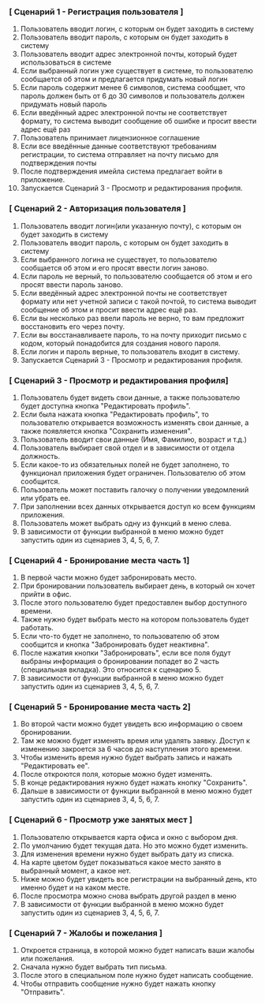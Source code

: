 
### [ Сценарий 1 - Регистрация пользователя ]
1.	Пользователь вводит логин, с которым он будет заходить в систему
2.	Пользователь вводит пароль, с которым он будет заходить в систему
3.	Пользователь вводит адрес электронной почты, который будет использоваться в системе
4.	Если выбранный логин уже существует в системе, то пользователю сообщается об этом и предлагается придумать новый логин
5.	Если пароль содержит менее 6 символов, система сообщает, что пароль должен быть от 6 до 30 символов и пользователь должен придумать новый пароль
6.	Если введённый адрес электронной почты не соответствует формату, то система выводит сообщение об ошибке и просит ввести адрес ещё раз
7.	Пользователь принимает лицензионное соглашение 
8.	Если все введённые данные соответствуют требованиям регистрации, то система отправляет на почту письмо для подтверждения почты
9.	После подтверждения имейла система предлагает войти в приложение.
10.	 Запускается Сценарий 3 - Просмотр и редактирования профиля.
### [ Сценарий 2 - Авторизация пользователя ]
1.	Пользователь вводит логин(или указанную почту), с которым он будет заходить в систему
2.	Пользователь вводит пароль, с которым он будет заходить в систему
3.	Если выбранного логина не существует, то пользователю сообщается об этом и его просят ввести логин заново.
4.	Если пароль не верный, то пользователю сообщается об этом и его просят ввести пароль заново.
5.	Если введённый адрес электронной почты не соответствует формату или нет учетной записи с такой почтой, то система выводит сообщение об этом и просит ввести адрес ещё раз.
6.	Если вы несколько раз ввели пароль не верно, то вам предложит восстановить его через почту. 
7.	Если вы восстанавливаете пароль, то на почту приходит письмо с кодом, который понадобится для создания нового пароля.
8.	Если логин и пароль верные, то пользователь входит в систему.
9.	Запускается Сценарий 3 - Просмотр и редактирования профиля.
### [ Сценарий 3 - Просмотр и редактирования профиля]
1.	Пользователь будет видеть свои данные, а также пользователю будет доступна кнопка "Редактировать профиль".
2.	Если была нажата кнопка "Редактировать профиль", то пользователю открывается возможность изменять свои данные, а также появляется кнопка "Сохранить изменения".
3.	Пользователь вводит свои данные (Имя, Фамилию, возраст и т.д.)
4.	Пользователь выбирает свой отдел и в зависимости от отдела должность.
5.	Если какое-то из обязательных полей не будет заполнено, то функционал приложения будет ограничен. Пользователю об этом сообщится.
6.	Пользователь может поставить галочку о получении уведомлений или убрать ее.
7.	При заполнении всех данных открывается доступ ко всем функциям приложения.
8.	Пользователь может выбрать одну из функций в меню слева. 
9.	В зависимости от функции выбранной в меню можно будет запустить один из сценариев 3, 4, 5, 6, 7.
### [ Сценарий 4 - Бронирование места часть 1]
1.	В первой части можно будет забронировать место.
2.	При бронировании пользователь выбирает день, в который он хочет прийти в офис.
3.	После этого пользователю будет предоставлен выбор доступного времени.
4.	Также нужно будет выбрать место на котором пользователь будет работать.
5.	Если что-то будет не заполнено, то пользователю об этом сообщится и кнопка "Забронировать будет неактивна".
6.	После нажатия кнопки "Забронировать", если все поля будут выбраны информация о бронировании попадет во 2 часть (специальная вкладка). Это относится к сценарию 5.
7.	В зависимости от функции выбранной в меню можно будет запустить один из сценариев 3, 4, 5, 6, 7.
### [ Сценарий 5 - Бронирование места часть 2]
1.	Во второй части можно будет увидеть всю информацию о своем бронировании.
2.	Там же можно будет изменять время или удалять заявку. Доступ к изменению закроется за 6 часов до наступления этого времени.
3.	Чтобы изменить время нужно будет выбрать запись и нажать "Редактировать ее".
4.	После откроются поля, которые можно будет изменять.
5.	В конце редактирования нужно будет нажать кнопку "Сохранить".
6.	Дальше в зависимости от функции выбранной в меню можно будет запустить один из сценариев 3, 4, 5, 6, 7.
### [ Сценарий 6 - Просмотр уже занятых мест ]
1.	Пользователю открывается карта офиса и окно с выбором дня.
2.	По умолчанию будет текущая дата. Но это можно будет изменить.
3.	Для изменения времени нужно будет выбрать дату из списка.
4.	На карте цветом будет показываться какое место занято в выбранный момент, а какое нет.
5.	Ниже можно будет увидеть все регистрации на выбранный день, кто именно будет и на каком месте.
6.	После просмотра можно снова выбрать другой раздел в меню
7.	В зависимости от функции выбранной в меню можно будет запустить один из сценариев 3, 4, 5, 6, 7.
### [ Сценарий 7 - Жалобы и пожелания ]
1.	Откроется страница, в которой можно будет написать ваши жалобы или пожелания.
2.	Сначала нужно будет выбрать тип письма.
3.	После этого в специальном поле нужно будет написать сообщение.
4.	Чтобы отправить сообщение нужно будет нажать кнопку "Отправить".


